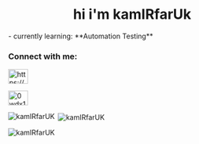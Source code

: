 <h1 align="center">hi i'm kamIRfarUk</h1>
- currently learning: **Automation Testing**

<h3 align="left">Connect with me:</h3>
<p align="left">
<a href="https://www.linkedin.com/in/kamirfaruk/" target="blank"><img align="center" src="https://raw.githubusercontent.com/rahuldkjain/github-profile-readme-generator/master/src/images/icons/Social/linked-in-alt.svg" alt="https://www.linkedin.com/in/kamirfaruk/" height="30" width="40" /></a>

<a href="https://leetcode.com/u/17kamIRfarUK/" target="blank"><img align="center" src="https://raw.githubusercontent.com/rahuldkjain/github-profile-readme-generator/master/src/images/icons/Social/leet-code.svg" alt="0wdx1" height="30" width="40" /></a>
</p>



<p><img align="left" src="https://github-readme-stats.vercel.app/api/top-langs?username=kamIRfarUK&show_icons=true&locale=en&layout=compact" alt="kamIRfarUK" /></p>

<p>&nbsp;<img align="center" src="https://github-readme-stats.vercel.app/api?username=kamIRfarUK&show_icons=true&locale=en" alt="kamIRfarUK" /></p>

<p><img align="center" src="https://github-readme-streak-stats.herokuapp.com/?user=kamIRfarUK&" alt="kamIRfarUK" /></p>
